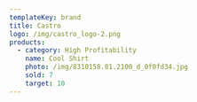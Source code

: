 ```yaml
---
templateKey: brand
title: Castro
logo: /img/castro_logo-2.png
products:
  - category: High Profitability
    name: Cool Shirt
    photo: /img/8310158.01.2100_d_0f0fd34.jpg
    sold: 7
    target: 10
---
```


